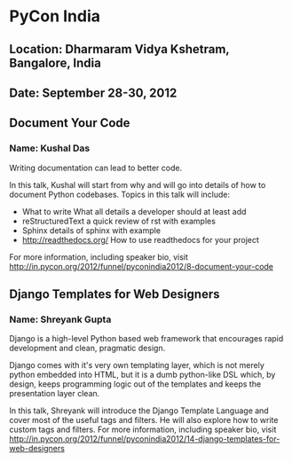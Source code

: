 # PyCon India
## Location: Dharmaram Vidya Kshetram, Bangalore, India
## Date: September 28-30, 2012


## Document Your Code
### Name: Kushal Das

Writing documentation can lead to better code.

In this talk, Kushal will start from why and will go into details of how to document Python codebases.
Topics in this talk will include:

* What to write  What all details a developer should at least add
* reStructuredText  a quick review of rst with examples
* Sphinx  details of sphinx with example
* http://readthedocs.org/  How to use readthedocs for your project

For more information, including speaker bio, visit http://in.pycon.org/2012/funnel/pyconindia2012/8-document-your-code


## Django Templates for Web Designers
### Name: Shreyank Gupta

Django is a high-level Python based web framework that encourages rapid development and clean, pragmatic design.

Django comes with it's very own templating layer, which is not merely python embedded into HTML, but it is a dumb python-like DSL which, by design, keeps programming logic out of the templates and keeps the presentation layer clean.

In this talk, Shreyank will introduce the Django Template Language and cover most of the useful tags and filters. He will also explore how to write custom tags and filters.
For more information, including speaker bio, visit http://in.pycon.org/2012/funnel/pyconindia2012/14-django-templates-for-web-designers
